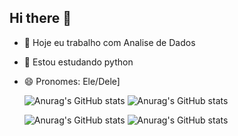 ## Hi there 👋

- 🔭 Hoje eu trabalho com Analise de Dados
- 🌱 Estou estudando python
- 😄 Pronomes: Ele/Dele]

  ![Anurag's GitHub stats](https://github-readme-stats.vercel.app/api?joao10010=anuraghazra&hide=contribs,prs)
  ![Anurag's GitHub stats](https://github-readme-stats.vercel.app/api?joao10010=anuraghazra&show=reviews,discussions_started,discussions_answered,prs_merged,prs_merged_percentage)

  ![Anurag's GitHub stats](https://github-readme-stats.vercel.app/api?joao10010=anuraghazra&show_icons=true)
  ![Anurag's GitHub stats](https://github-readme-stats.vercel.app/api?joao10010=anuraghazra&show_icons=true&theme=dracula)
